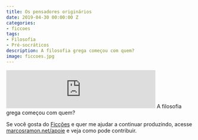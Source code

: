 ```yaml
---
title: Os pensadores originários
date: 2019-04-30 00:00:00 Z
categories:
- ficcoes
tags:
- Filosofia
- Pré-socráticos
description: A filosofia grega começou com quem?
image: ficcoes.jpg
---
```


<iframe src="https://anchor.fm/podcastficcoes/embed/episodes/Os-pensadores-originrios-e3t2u5/a-ae6p0a" height="102px" width="400px" frameborder="0" scrolling="no"></iframe>
A filosofia grega começou com quem?

Se você gosta do [Ficções](https://marcosramon.net/ficcoes/) e quer me ajudar a continuar produzindo, acesse [marcosramon.net/apoie](https://marcosramon.net/apoie/) e veja como pode contribuir. 
